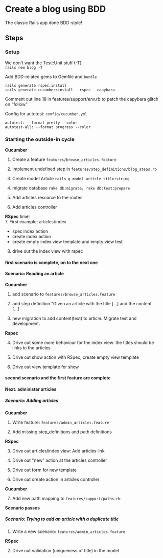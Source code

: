 # Create a blog using BDD

The classic Rails app done BDD-style!

## Steps

### Setup

We don't want the Test::Unit stuff (-T)  
`rails new blog -T`

Add BDD-related gems to Gemfile and `bundle`

    rails generate rspec:install
    rails generate cucumber:install --rspec --capybara

Comment out line 19 in features/support/env.rb to patch the capybara glitch on "follow"

Config for autotest: `config/cucumber.yml`

    autotest: --format pretty --color
    autotest-all: --format progress --color

### Starting the outside-in cycle

__Cucumber__

1. Create a feature `features/browse_articles.feature`

2. Implement undefined step in `features/step_definitions/blog_steps.rb`

3. Create model Article `rails g model article title:string`

4. migrate database `rake db:migrate; rake db:test:prepare`

5. Add articles resource to the routes

6. Add articles controller

__RSpec__ time!  
7. First example: articles/index

* spec index action
* create index action
* create empty index view template and empty view test

8. drive out the index view with rspec

#### first scenario is complete, on to the next one

#### Scenario: Reading an article

__Cucumber__

1. add scenario to `features/browse_articles.feature`

2. add step definition "Given an article with the title [...] and the content [...]

3. new migration to add content(text) to article. Migrate test and development.

__Rspec__

4. Drive out some more behaviour for the index view: the titles should be links to the articles

5. Drive out show action with RSpec, create empty view template

6. Drive out view template for show

#### second scenario and the first feature are complete

#### Next: administer articles

##### Scenario: Adding articles

__Cucumber__

1. Write feature: `features/admin_articles.feature`

2. Add missing step_definitions and path definitions

__RSpec__

3. Drive out articles/index view: Add articles link

4. Drive out "new" action at the articles controller

5. Drive out form for new template

6. Drive out create action in articles controller

__Cucumber__

7. Add new path mapping to `features/support/paths.rb`

__Scenario passes__

##### Scenario: Trying to add an article with a duplicate title

1. Write a new scenario: `features/admin_articles.feature`

__RSpec__

2. Drive out validation (uniqueness of title) in the model

